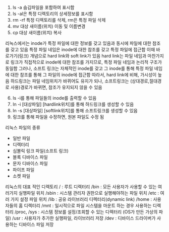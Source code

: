 1. ls -a 숨김파일을 포함하여 표시함
2. ls -al은 특정 디렉토리의 상세정보를 표시함
3. rm -rf 특정 디렉토리를 삭제, rm은 특정 파일 삭제
4. mv 대상 새이름(위치) 이동 및 이름변경
5. cp 대상 새이름(위치) 복사 

리눅스에서는 inode가 특정 파일에 대한 정보를 갖고 있음과 동시에 파일에 대한 참조를 갖고 있음
특정 파일 네임은 inode에 대한 참조를 갖고 특정 파일에 접근함
이때 바로가기(링크) 개념으로 hard link와 soft link가 있음
hard link는 파일 네임과 마찬가지로 링크가 직접적으로 inode에 대한 참조를 가지므로, 
특정 파일 네임과 논리적 구조가 동일함 그러나, 소프트 링크는 자체적인 inode를 갖고 그 inode를 통해
특정 파일 네임에 대한 참조를 통해 그 파일의 inode에 접근함 따라서, hard link에 비해, 가시성이 높음
하드링크는 파일 네임위치가 바뀌어도 유지가 되나, 소프트링크는 (상대경로,절대경로 사용)경로가 바뀌면, 참조가 
유지되지 않을 수 있음

6. ls -i를 통해 파일들의 inode를 출력할 수 있음
7. ln -i [대상파일] [hardlink위치]를 통해 하드링크를 생성할 수 있음
8. ln -s [대상파일] [softlink위치]를 통해 소프트링크를 생성할 수 있음
9. 링크를 통해 파일을 수정하면, 원본 파일도 수정 됨

리눅스 파일의 종류
- 일반 파일
- 디렉터리
- 심볼릭 링크 파일(소프트 링크)
- 블록 디바이스 파일
- 문자 디바이스 파일
- 파이프 파일
- 소켓 파일

리눅스의 대표 적인 디렉토리
/ : 루트 디렉터리
/bin : 모든 사용자가 사용할 수 있는 여러가지 실행파일 위치
/sbin : 시스템 관리자 권한으로 실행해야하는 파일 위치 
/etc : 여러 가지 설정 파일 위치
/lib : 공유 라이브러리 디렉터리(dynamic link)
/home : 사용자들의 홈 디렉터리
/mnt : 일시적으로 파일 시스템을 마운트 하는 경우 사용하는 디렉터리
/proc, /sys : 시스템 정보를 설정/조회할 수 있는 디렉터리 (OS가 만든 가상의 파일)
/usr : 사용자가 추가한 실행파일, 라이브러리 저장
/dev : 디바이스 드라이버가 사용하는 디바이스 파일 저장

